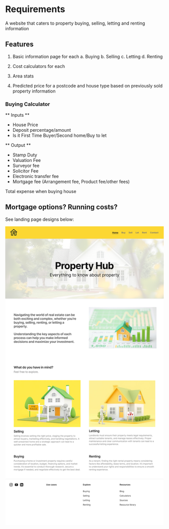 # Requirements

A website that caters to property buying, selling, letting and renting information

## Features

1. Basic information page for each
      a. Buying
      b. Selling
      c. Letting
      d. Renting

2. Cost calculators for each

3. Area stats

4. Predicted price for a postcode and house type based on previously sold property information


### Buying Calculator

** Inputs **
- House Price
- Deposit percentage/amount  
- Is it First Time Buyer/Second home/Buy to let

** Output **
- Stamp Duty
- Valuation Fee
- Surveyor fee
- Solicitor Fee
- Electronic transfer fee
- Mortgage fee (Arrangement fee, Product fee/other fees)

Total expense when buying house

Mortgage options?
Running costs?
-

See landing page designs below:

![](../public/landing_page.png)